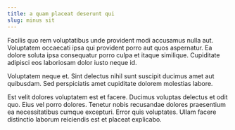 ```yaml
---
title: a quam placeat deserunt qui
slug: minus sit
---
```


Facilis quo rem voluptatibus unde provident modi accusamus nulla aut. Voluptatem occaecati ipsa qui provident porro aut quos aspernatur. Ea dolore soluta ipsa consequatur porro culpa et itaque similique. Cupiditate adipisci eos laboriosam dolor iusto neque id.

Voluptatem neque et. Sint delectus nihil sunt suscipit ducimus amet aut quibusdam. Sed perspiciatis amet cupiditate dolorem molestias labore.

Est velit dolores voluptatem est et facere. Ducimus voluptas delectus et odit quo. Eius vel porro dolores. Tenetur nobis recusandae dolores praesentium ea necessitatibus cumque excepturi. Error quis voluptates. Ullam facere distinctio laborum reiciendis est et placeat explicabo.

